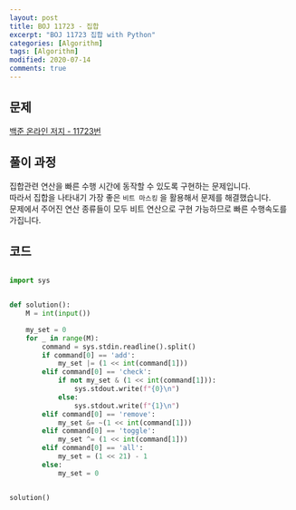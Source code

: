 ```yaml
---
layout: post
title: BOJ 11723 - 집합
excerpt: "BOJ 11723 집합 with Python"
categories: [Algorithm]
tags: [Algorithm]
modified: 2020-07-14
comments: true
---
```


## 문제
[백준 온라인 저지 - 11723번](https://www.acmicpc.net/problem/11723)

## 풀이 과정
집합관련 연산을 빠른 수행 시간에 동작할 수 있도록 구현하는 문제입니다. <br>
따라서 집합을 나타내기 가장 좋은 `비트 마스킹` 을 활용해서 문제를 해결했습니다. <br>
문제에서 주어진 연산 종류들이 모두 비트 연산으로 구현 가능하므로 빠른 수행속도를 가집니다. <br> 


## 코드

~~~ python

import sys


def solution():
    M = int(input())

    my_set = 0
    for _ in range(M):
        command = sys.stdin.readline().split()
        if command[0] == 'add':
            my_set |= (1 << int(command[1]))
        elif command[0] == 'check':
            if not my_set & (1 << int(command[1])):
                sys.stdout.write(f"{0}\n")
            else:
                sys.stdout.write(f"{1}\n")
        elif command[0] == 'remove':
            my_set &= ~(1 << int(command[1]))
        elif command[0] == 'toggle':
            my_set ^= (1 << int(command[1]))
        elif command[0] == 'all':
            my_set = (1 << 21) - 1
        else:
            my_set = 0


solution()

~~~